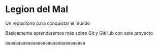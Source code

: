 # Legion del Mal
Un repositorio para conquistar el mundo

Básicamente aprenderemos más sobre Git y GitHub con este proyecto


aaaaaaaaaaaaaaaaaaaaaaaaaaaaaaaa

